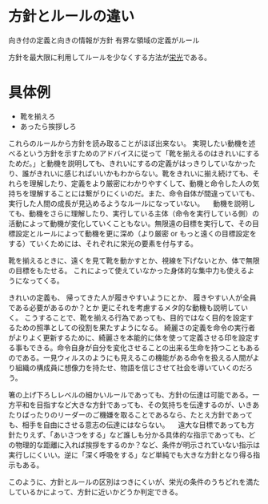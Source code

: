 # 方針とルールの違い

向き付の定義と向きの情報が方針
有界な領域の定義がルール

方針を最大限に利用してルールを少なくする方法が[栄光](https://github.com/koyakei/communication_compass/blob/main/%E6%A0%84%E5%85%89.md)である。

# 具体例
- 靴を揃えろ
- あったら挨拶しろ

これらのルールから方針を読み取ることがほぼ出来ない。
実現したい動機を述べるという方針を示すためのアドバイスに従って「靴を揃えるのはきれいにするためだ。」と動機を説明しても、きれいにするの定義がはっきりしていなかったり、誰がきれいに感じればいいかもわからない。靴をきれいに揃え続けても、それらを理解したり、定義をより厳密にわかりやすくして、動機と命令した人の気持ちを理解することには繋がりにくいのだ。また、命令自体が間違っていても、実行した人間の成長が見込めるようなルールになっていない。
　動機を説明しても、動機をさらに理解したり、実行している主体（命令を実行している側）の活動によって動機が変化していくこともない。無限遠の目標を実行して、その目標設定とルールによって動機を更に深め（より厳密 or もっと遠くの目標設定をする）ていくためには、それぞれに栄光の要素を付与する。

靴を揃えるときに、遠くを見て靴を動かすとか、視線を下げないとか、体で無限の目標をもたせる。
これによって使えていなかった身体的な集中力も使えるようになってくる。

きれいの定義も、
帰ってきた人が履きやすいようにとか、
履きやすい人が全員である必要があるのか？とか
更にそれを考慮するメタ的な動機も説明していく。
こうすることで、靴を揃える行為であっても、目的ではなく目的を設定するための照準としての役割を果たすようになる。
綺麗さの定義を命令の実行者がよりよく更新するために、綺麗さを本能的に体を使って定義させる印を設定する事もできる。命令自身が自分を変化させることの出来る生命を持つこともあるのである。一見ウィルスのようにも見えるこの機能がある命令を扱える人間がより組織の構成員に想像力を持たせ、物語を信じさせて社会を導いていくのだろう。

箸の上げ下ろしレベルの細かいルールであっても、方針の伝達は可能である。一方平和を目指すなど大きな方針であっても、その気持ちを伝達するのが、いきあたりばったりのリーダーのご機嫌を取ることであるなら、たとえ方針であっても、相手を自由にさせる意志の伝達にはならない。
　遠大な目標であっても方針たりえず、「あいさつをする」など誰しも分かる具体的な指示であっても、どの物理的な距離に入れば挨拶をするのか？など、条件が明示されていない指示は実行しにくいい。逆に「深く呼吸をする」など単純でも大きな方針となり得る指示もある。

このように、方針とルールの区別はつきにくいが、栄光の条件のうちどれを満たしているかによって、方針に近いかどうか判定できる。




